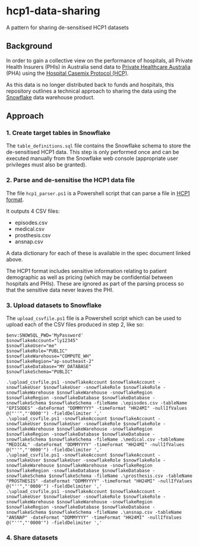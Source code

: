 # hcp1-data-sharing
A pattern for sharing de-sensitised HCP1 datasets

##  Background
In order to gain a collective view on the performance of hospitals, all Private Health Insurers (PHIs) in Australia send data to  [Private Healthcare Australia](https://www.privatehealthcareaustralia.org.au/) (PHA) using the  [Hospital Casemix Protocol (HCP)](http://www.health.gov.au/internet/main/publishing.nsf/Content/health-casemix-data-collections-about-HCP).

As this data is no longer distributed  back to funds and hospitals, this repository outlines a technical approach to sharing the data using the [Snowflake](https://www.snowflake.net) data warehouse product.

## Approach
### 1. Create target tables in Snowflake
The ```table_definitions.sql``` file contains the Snowflake schema to store the de-sensitised HCP1 data.
This step is only performed once and can be executed manually from the Snowflake web console (appropriate user privileges must also be granted).

### 2. Parse and de-sensitise the HCP1 data file
The file ```hcp1_parser.ps1``` is a Powershell script that can parse a file in [HCP1 format](http://www.health.gov.au/internet/main/publishing.nsf/Content/1A61745E0B296274CA257BF0001B5EC4/$File/Attachment%20B%20HCP1%20data%20specifications%20insurer%20to%20department%202018-19.PDF).

It outputs 4 CSV files:
-  episodes.csv
- medical.csv
- prosthesis.csv
- ansnap.csv

A data dictionary for each of these is available in the spec document linked above.

The HCP1 format includes sensitive information relating to patient demographic as well as pricing (which may be confidential between hospitals and PHIs). These are ignored as part of the parsing process so that the sensitive data never leaves the PHI.

### 3. Upload datasets to Snowflake
The ```upload_csvfile.ps1``` file is a Powershell script which can be used to upload each of the CSV files produced in step 2, like so:

```
$env:SNOWSQL_PWD='MyPassword'
$snowflakeAccount="ly12345"
$snowflakeUser="me"
$snowflakeRole="PUBLIC"
$snowflakeWarehouse="COMPUTE_WH"
$snowflakeRegion="ap-southeast-2"
$snowflakeDatabase="MY_DATABASE"
$snowflakeSchema="PUBLIC"

.\upload_csvfile.ps1 -snowflakeAccount $snowflakeAccount -snowflakeUser $snowflakeUser -snowflakeRole $snowflakeRole -snowflakeWarehouse $snowflakeWarehouse -snowflakeRegion $snowflakeRegion -snowflakeDatabase $snowflakeDatabase -snowflakeSchema $snowflakeSchema -fileName .\episodes.csv -tableName "EPISODES" -dateFormat "DDMMYYYY" -timeFormat "HH24MI" -nullIfValues @("''","'0000'") -fieldDelimiter ','
.\upload_csvfile.ps1 -snowflakeAccount $snowflakeAccount -snowflakeUser $snowflakeUser -snowflakeRole $snowflakeRole -snowflakeWarehouse $snowflakeWarehouse -snowflakeRegion $snowflakeRegion -snowflakeDatabase $snowflakeDatabase -snowflakeSchema $snowflakeSchema -fileName .\medical.csv -tableName "MEDICAL" -dateFormat "DDMMYYYY" -timeFormat "HH24MI" -nullIfValues @("''","'0000'") -fieldDelimiter ','
.\upload_csvfile.ps1 -snowflakeAccount $snowflakeAccount -snowflakeUser $snowflakeUser -snowflakeRole $snowflakeRole -snowflakeWarehouse $snowflakeWarehouse -snowflakeRegion $snowflakeRegion -snowflakeDatabase $snowflakeDatabase -snowflakeSchema $snowflakeSchema -fileName .\prosthesis.csv -tableName "PROSTHESIS" -dateFormat "DDMMYYYY" -timeFormat "HH24MI" -nullIfValues @("''","'0000'") -fieldDelimiter ','
.\upload_csvfile.ps1 -snowflakeAccount $snowflakeAccount -snowflakeUser $snowflakeUser -snowflakeRole $snowflakeRole -snowflakeWarehouse $snowflakeWarehouse -snowflakeRegion $snowflakeRegion -snowflakeDatabase $snowflakeDatabase -snowflakeSchema $snowflakeSchema -fileName .\ansnap.csv -tableName "ANSNAP" -dateFormat "DDMMYYYY" -timeFormat "HH24MI" -nullIfValues @("''","'0000'") -fieldDelimiter ','
```


### 4. Share datasets
